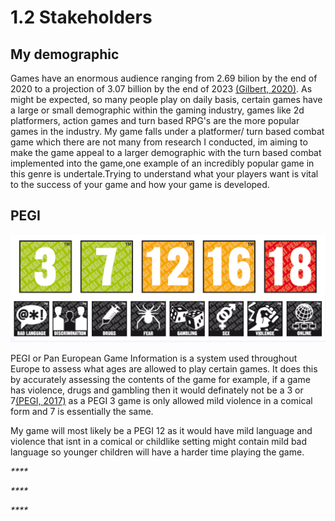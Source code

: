 # 1.2 Stakeholders



## My demographic&#x20;

Games have an enormous audience ranging from 2.69 bilion by the end of 2020 to a projection of 3.07 billion by the end of 2023 [(Gilbert, 2020)](../reference-list.md). As might be expected, so many people play on daily basis, certain games have a large or small demographic within the gaming industry, games like 2d platformers, action games and turn based RPG's are the more popular games in the industry. My game falls under a platformer/ turn based combat game which there are not many from research I conducted, im aiming to make the game appeal to a larger demographic with the turn based combat implemented into the game,one example of an incredibly popular game in this genre is undertale.Trying to understand what your players want is vital to the success of your game and how your game is developed.





## PEGI

![](<../.gitbook/assets/download (2).png>)



PEGI or Pan European Game Information is a system used throughout Europe to assess what ages are allowed to play certain games. It does this by accurately assessing the contents of the game for example, if a game has violence, drugs and gambling then it would definately not be a 3 or 7[(PEGI, 2017)](../reference-list.md) as a PEGI 3 game is only allowed mild violence in a comical form and 7 is essentially the same.

My game will most likely be a PEGI 12 as it would have mild language and violence that isnt in a comical or childlike setting might contain mild bad language so younger children will have a harder time playing the game.



&#x20;







&#x20;    &#x20;

&#x20;       &#x20;

_****_

_****_

_****_


